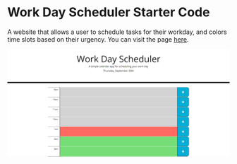 # Work Day Scheduler Starter Code

A website that allows a user to schedule tasks for their workday, and colors time slots based on their urgency. You can visit the page [here](https://robertareedy.github.io/workday-scheduler/).

![The Website Page](./assets/schedulePic.PNG)